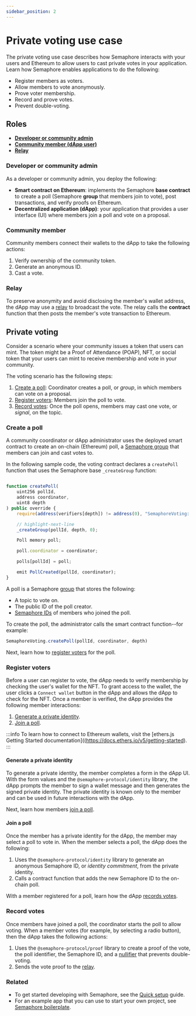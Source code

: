 ```yaml
---
sidebar_position: 2
---
```


# Private voting use case

The private voting use case describes how Semaphore interacts with your users and Ethereum to allow users to cast private votes in your application.
Learn how Semaphore enables applications to do the following:

-   Register members as voters.
-   Allow members to vote anonymously.
-   Prove voter membership.
-   Record and prove votes.
-   Prevent double-voting.

## Roles

-   **[Developer or community admin](#developer-or-community-admin)**
-   **[Community member (dApp user)](#community-member)**
-   **[Relay](#relay)**

### Developer or community admin

As a developer or community admin, you deploy the following:

-   **Smart contract on Ethereum**: implements the Semaphore **base contract** to create a poll (Semaphore **group** that members join to vote), post transactions, and verify proofs on Ethereum.
-   **Decentralized application (dApp)**: your application that provides a user interface (UI) where members join a poll and vote on a proposal.

### Community member

Community members connect their wallets to the dApp to take the following actions:

1. Verify ownership of the community token.
2. Generate an anonymous ID.
3. Cast a vote.

### Relay

To preserve anonymity and avoid disclosing the member's wallet address, the dApp may use a [relay](/docs/glossary/#relay) to broadcast the vote.
The relay calls the **contract** function that then posts the member's vote transaction to Ethereum.

## Private voting

Consider a scenario where your community issues a token that users can mint.
The token might be a Proof of Attendance (POAP), NFT, or social token that your users can mint to receive membership and vote in your community.

The voting scenario has the following steps:

1. [Create a poll](#create-a-poll): Coordinator creates a poll, or _group_, in which members can vote on a proposal.
2. [Register voters](#register-voters): Members join the poll to vote.
3. [Record votes](#record-votes): Once the poll opens, members may cast one vote, or _signal_, on the topic.

### Create a poll

A community coordinator or dApp administrator uses the deployed smart contract to create an on-chain (Ethereum) poll, a [Semaphore group](/docs/guides/groups/) that members can join and cast votes to.

In the following sample code, the voting contract declares a `createPoll` function that uses the Semaphore base `_createGroup` function:

```ts title="https://github.com/semaphore-protocol/semaphore/contracts/extensions/SemaphoreVoting.sol"

function createPoll(
    uint256 pollId,
    address coordinator,
    uint8 depth
) public override {
    require(address(verifiers[depth]) != address(0), "SemaphoreVoting: depth value is not supported");

    // highlight-next-line
    _createGroup(pollId, depth, 0);

    Poll memory poll;

    poll.coordinator = coordinator;

    polls[pollId] = poll;

    emit PollCreated(pollId, coordinator);
}
```

A poll is a Semaphore [group](/docs/guides/groups/) that stores the following:

-   A topic to vote on.
-   The public ID of the poll creator.
-   [Semaphore IDs](/docs/guides/identities/) of members who joined the poll.

To create the poll, the administrator calls the smart contract function--for example:

```ts
SemaphoreVoting.createPoll(pollId, coordinator, depth)
```

Next, learn how to [register voters](#register-voters) for the poll.

### Register voters

Before a user can register to vote, the dApp needs to verify membership by checking the user's wallet for the NFT.
To grant access to the wallet, the user clicks a `Connect wallet` button in the dApp and allows the dApp to check for the NFT.
Once a member is verified, the dApp provides the following member interactions:

1. [Generate a private identity](#generate-a-private-identity).
2. [Join a poll](#join-a-poll).

:::info
To learn how to connect to Ethereum wallets, visit the [ethers.js Getting Started documentation]((https://docs.ethers.io/v5/getting-started).
:::

#### Generate a private identity

To generate a private identity, the member completes a form in the dApp UI.
With the form values and the `@semaphore-protocol/identity` library, the dApp prompts the member to sign a wallet message and then generates the signed private identity.
The private identity is known only to the member and can be used in future interactions with the dApp.

Next, learn how members [join a poll](#join-a-poll).

#### Join a poll

Once the member has a private identity for the dApp, the member may select a poll to vote in.
When the member selects a poll, the dApp does the following:

1. Uses the `@semaphore-protocol/identity` library to generate an anonymous Semaphore ID, or _identity commitment_, from the private identity.
2. Calls a contract function that adds the new Semaphore ID to the on-chain poll.

With a member registered for a poll, learn how the dApp [records votes](#record-votes).

### Record votes

Once members have joined a poll, the coordinator starts the poll to allow voting.
When a member votes (for example, by selecting a radio button), then the dApp takes the following actions:

1. Uses the `@semaphore-protocol/proof` library to create a proof of the vote, the poll identifier, the Semaphore ID, and a [nullifier](/docs/glossary/#nullifier) that prevents double-voting.
2. Sends the vote proof to the [relay](#relay).

### Related

-   To get started developing with Semaphore, see the [Quick setup](/docs/quick-setup/) guide.
-   For an example app that you can use to start your own project, see [Semaphore boilerplate](https://github.com/semaphore-protocol/boilerplate).
